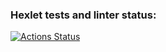 ### Hexlet tests and linter status:
[![Actions Status](https://github.com/Alwodan/java-project-71/workflows/hexlet-check/badge.svg)](https://github.com/Alwodan/java-project-71/actions)